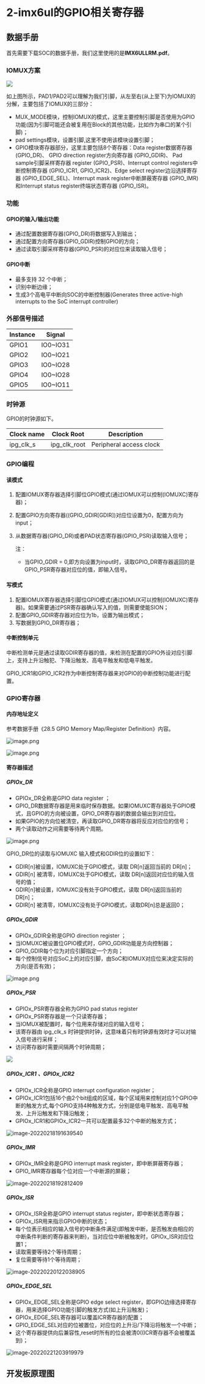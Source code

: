 # 2-imx6ul的GPIO相关寄存器

## 数据手册

首先需要下载SOC的数据手册，我们这里使用的是**IMX6ULLRM.pdf**。

### IOMUX方案

![](https://raw.githubusercontent.com/mdxz2048/mddxz_top_img/main/7ddbd3518a93df7c8dc3fc5d963a37e.png)

如上图所示，PAD1/PAD2可以理解为我们引脚，从左至右(从上至下)为IOMUX的分解，主要包括了IOMUX的三部分：

- MUX_MODE模块，控制IOMUX的模式，这里主要控制引脚是否使用为GPIO功能(因为引脚可能还会被复用在Block的其他功能，比如作为串口的某个引脚)；
- pad settings模块，设置引脚,这里不使用该模块设置引脚；
- GPIO模块寄存器部分，这里主要包括8个寄存器：Data register数据寄存器 (GPIO_DR)、 GPIO direction register方向寄存器 (GPIO_GDIR)、 Pad sample引脚采样寄存器 register (GPIO_PSR)、Interrupt control registers中断控制寄存器 (GPIO_ICR1, GPIO_ICR2)、Edge select register边沿选择寄存器 (GPIO_EDGE_SEL)、Interrupt mask register中断屏蔽寄存器 (GPIO_IMR)和Interrupt status register终端状态寄存器 (GPIO_ISR)。

### 功能

#### GPIO的输入/输出功能

- 通过配置数据寄存器(GPIO_DR)将数据写入到输出；
- 通过配置方向寄存器(GPIO_GDIR)控制GPIO的方向；
- 通过读取引脚采样寄存器(GPIO_PSR)的对应位来读取输入信号；

#### GPIO中断

- 最多支持 32 个中断；
- 识别中断边缘；
- 生成3个高电平中断向SOC的中断控制器(Generates three active-high interrupts to the SoC interrupt controller)

### 外部信号描述

| Instance | Signal   |
| -------- | -------- |
| GPIO1    | IO0~IO31 |
| GPIO2    | IO0~IO21 |
| GPIO3    | IO0~IO28 |
| GPIO4    | IO0~IO28 |
| GPIO5    | IO0~IO11 |

### 时钟源

GPIO的时钟源如下。

| Clock name | Clock Root   | Description             |
| ---------- | ------------ | ----------------------- |
| ipg_clk_s  | ipg_clk_root | Peripheral access clock |

### GPIO编程

#### 读模式

1. 配置IOMUX寄存器选择引脚位GPIO模式(通过IOMUX可以控制(IOMUXC)寄存器)；
2. 配置GPIO方向寄存器((GPIO_GDIR[GDIR])对应位设置为0，配置方向为input；
3. 从数据寄存器(GPIO_DR)或者PAD状态寄存器(GPIO_PSR)读取输入信号；

   注：

   - 当GPIO_GDIR = 0,即方向设置为input时，读取GPIO_DR寄存器返回的是GPIO_PSR寄存器对应位的值，即输入信号。

#### 写模式

1. 配置IOMUX寄存器选择引脚位GPIO模式(通过IOMUX可以控制(IOMUXC)寄存器)。如果需要通过PSR寄存器确认写入的值，则需要使能SION；
2. 配置GPIO_GDIR寄存器对应位为1b，设置为输出模式；
3. 写数据到GPIO_DR寄存器；

#### 中断控制单元

中断检测单元是通过读取GDIR寄存器的值，来检测在配置的GPIO外设对应引脚上，支持上升沿触犯、下降沿触发、高电平触发和低电平触发。

GPIO_ICR1和GPIO_ICR2作为中断控制寄存器来对GPIO的中断控制功能进行配置。

### GPIO寄存器

#### 内存地址定义

参考数据手册《28.5 GPIO Memory Map/Register Definition》内容。

![image.png](https://ae03.alicdn.com/kf/H50218755d1294ffdb54dbe7d0aba119eY.png)

![image.png](https://ae02.alicdn.com/kf/H4742809c1b8c48fd8ae19b6c942980e4Q.png)

#### 寄存器描述

##### GPIOx_DR

- GPIOx_DR全称是GPIO data register ；
- GPIO_DR数据寄存器是用来临时保存数据。如果IOMUXC寄存器处于GPIO模式，且GPIO的方向被设置，GPIO_DR寄存器的数据会输出到对应位。
- 如果GPIO的方向位被清空，再读取GPIO_DR寄存器将反应对应位的信号；
- 两个读取动作之间需要等待两个周期。

![image.png](https://ae05.alicdn.com/kf/H7d15da13e76b4163ac793dc58cda66eeN.png)

GPIO_DR位的读取与IOMUXC 输入模式和GDIR位的设置如下：

- GDIR[n]被设置，IOMUXC处于GPIO模式，读取 DR[n]返回当前的 DR[n]；
- GDIR[n] 被清零，IOMUXC处于GPIO模式，读取 DR[n]返回对应位的输入信号的值；
- GDIR[n]被设置，IOMUXC没有处于GPIO模式，读取 DR[n]返回当前的 DR[n]；
- GDIR[n] 被清零，IOMUXC没有处于GPIO模式，读取DR[n]总是返回0；

##### GPIOx_GDIR

- GPIOx_GDIR全称是GPIO direction register ；
- 当IOMUXC被设置位GPIO模式时，GPIO_GDIR功能是方向控制器；
- GPIO_GDIR每个位为对应引脚指定一个方向；
- 每个控制信号对应SoC上的对应引脚，由SoC和IOMUX对应位来决定实际的方向(是否有效)；

![image.png](https://ae02.alicdn.com/kf/H998f832cb7b9490fb15afaef34f4dbcax.png)

##### GPIOx_PSR

- GPIOx_PSR寄存器全称为GPIO pad status register
- GPIOx_PSR寄存器是一个只读寄存器；
- 当IOMUX被配置时，每个位用来存储对应的输入信号；
- 该寄存器由 ipg_clk_s 时钟提供时钟，这意味着只有时钟源有效时才可以对输入信号进行采样；
- 访问寄存器时需要间隔两个时钟周期；

![](https://raw.githubusercontent.com/mdxz2048/mddxz_top_img/main/20220218190623.png)

##### GPIOx_ICR1 、GPIOx_ICR2

- GPIOx_ICR全称是GPIO interrupt configuration register；
- GPIOx_ICR1包括16个由2个bit组成的区域，每个区域用来控制对应1个GPIO中断的触发方式,每个GPIO支持4种触发方式，分别是低电平触发、高电平触发、上升沿触发和下降沿触发；
- GPIOx_ICR1和GPIOx_ICR2一共可以配置最多32个中断的触发方式；

![image-20220218191639540](https://raw.githubusercontent.com/mdxz2048/mddxz_top_img/main/image-20220218191639540.png)

##### GPIOx_IMR

- GPIOx_IMR全称是GPIO interrupt mask register，即中断屏蔽寄存器；
- GPIO_IMR寄存器每个位对应一个中断源的屏蔽；

![image-20220218192812409](https://raw.githubusercontent.com/mdxz2048/mddxz_top_img/main/image-20220218192812409.png)

##### GPIOx_ISR

- GPIOx_ISR全称是GPIO interrupt status register，即中断状态寄存器；
- GPIOx_ISR用来指示GPIO中断的状态；
- 每个位表示相应的输入信号的中断条件满足(即触发中断，是否触发由相应的中断条件判断的寄存器来判断)，当对应位中断被触发时，GPIOx_ISR对应位置1；
- 读取需要等待2个等待周期；
- 复位需要等待1个等待周期；

![image-20220220122038905](https://raw.githubusercontent.com/mdxz2048/mddxz_top_img/main/image-20220220122038905.png)

##### GPIOx_EDGE_SEL

- GPIOx_EDGE_SEL全称是GPIO edge select register，即GPIO边缘选择寄存器，用来选择GPIO功能引脚的触发方式(如上升沿触发)；
- GPIOx_EDGE_SEL寄存器可以覆盖ICR寄存器的配置；
- GPIO_EDGE_SEL对应的位被置位，对应位的上升沿/下降沿将触发一个中断；
- 这个寄存器提供向后兼容性,reset时所有的位会被清0((ICR寄存器不会被覆盖到)；

![image-20220221203919979](https://raw.githubusercontent.com/mdxz2048/mddxz_top_img/main/image-20220221203919979.png)

## 开发板原理图

